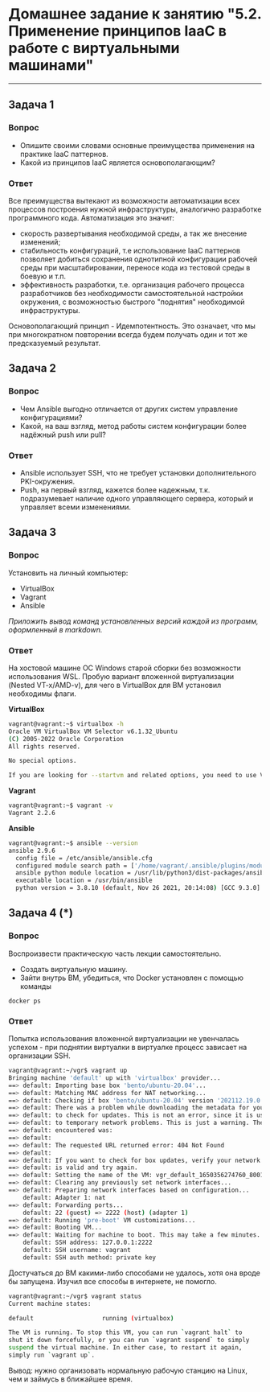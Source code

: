 
# Домашнее задание к занятию "5.2. Применение принципов IaaC в работе с виртуальными машинами"

---

## Задача 1

### Вопрос 
- Опишите своими словами основные преимущества применения на практике IaaC паттернов.
- Какой из принципов IaaC является основополагающим?

### Ответ 
Все преимущества вытекают из возможности автоматизации всех процессов построения нужной инфраструктуры, аналогично
разработке программного кода. Автоматизация это значит:
- скорость развертывания необходимой среды, а так же внесение изменений;
- стабильность конфигураций, т.е использование IaaC паттернов позволяет добиться сохранения однотипной конфигурации рабочей среды при масштабировании, переносе кода из тестовой среды в боевую и т.п.
- эффективность разработки, т.е. организация рабочего процесса разработчиков без необходимости самостоятельной настройки окружения, с возможностью быстрого "поднятия" необходимой инфраструктуры.

Основополагающий принцип - Идемпотентность. Это означает, что мы при многократном повторении всегда будем получать один и тот же предсказуемый результат.  

## Задача 2

### Вопрос 
- Чем Ansible выгодно отличается от других систем управление конфигурациями?
- Какой, на ваш взгляд, метод работы систем конфигурации более надёжный push или pull?

### Ответ
- Ansible использует SSH, что не требует установки дополнительного PKI-окружения.
- Push, на первый взгляд, кажется более надежным, т.к. подразумевает наличие одного управляющего сервера, который и управляет всеми изменениями.


## Задача 3

### Вопрос 
Установить на личный компьютер:

- VirtualBox
- Vagrant
- Ansible

*Приложить вывод команд установленных версий каждой из программ, оформленный в markdown.*

### Ответ

На хостовой машине ОС Windows старой сборки без возможности использования WSL. Пробую вариант вложенной
виртуализации (Nested VT-x/AMD-v), для чего в VirtualBox для ВМ установил необходимы флаги.

**VirtualBox**
```bash
vagrant@vagrant:~$ virtualbox -h
Oracle VM VirtualBox VM Selector v6.1.32_Ubuntu
(C) 2005-2022 Oracle Corporation
All rights reserved.

No special options.

If you are looking for --startvm and related options, you need to use VirtualBoxVM.
```

**Vagrant**
```bash
vagrant@vagrant:~$ vagrant -v
Vagrant 2.2.6
```

**Ansible**
```bash
vagrant@vagrant:~$ ansible --version
ansible 2.9.6
  config file = /etc/ansible/ansible.cfg
  configured module search path = ['/home/vagrant/.ansible/plugins/modules', '/usr/share/ansible/plugins/modules']
  ansible python module location = /usr/lib/python3/dist-packages/ansible
  executable location = /usr/bin/ansible
  python version = 3.8.10 (default, Nov 26 2021, 20:14:08) [GCC 9.3.0]
```

## Задача 4 (*)

### Вопрос 
Воспроизвести практическую часть лекции самостоятельно.

- Создать виртуальную машину.
- Зайти внутрь ВМ, убедиться, что Docker установлен с помощью команды
```
docker ps
```
### Ответ
Попытка использования вложенной виртуализации не увенчалась успехом - при поднятии виртуалки в виртуалке процесс
зависает на организации SSH. 

```bash
vagrant@vagrant:~/vgr$ vagrant up
Bringing machine 'default' up with 'virtualbox' provider...
==> default: Importing base box 'bento/ubuntu-20.04'...
==> default: Matching MAC address for NAT networking...
==> default: Checking if box 'bento/ubuntu-20.04' version '202112.19.0' is up to date...
==> default: There was a problem while downloading the metadata for your box
==> default: to check for updates. This is not an error, since it is usually due
==> default: to temporary network problems. This is just a warning. The problem
==> default: encountered was:
==> default:
==> default: The requested URL returned error: 404 Not Found
==> default:
==> default: If you want to check for box updates, verify your network connection
==> default: is valid and try again.
==> default: Setting the name of the VM: vgr_default_1650356274760_80010
==> default: Clearing any previously set network interfaces...
==> default: Preparing network interfaces based on configuration...
    default: Adapter 1: nat
==> default: Forwarding ports...
    default: 22 (guest) => 2222 (host) (adapter 1)
==> default: Running 'pre-boot' VM customizations...
==> default: Booting VM...
==> default: Waiting for machine to boot. This may take a few minutes...
    default: SSH address: 127.0.0.1:2222
    default: SSH username: vagrant
    default: SSH auth method: private key
```

Достучаться до ВМ какими-либо способами не удалось, хотя она вроде бы запущена. Изучил все способы в интернете, не помогло.  

```bash
vagrant@vagrant:~/vgr$ vagrant status
Current machine states:

default                   running (virtualbox)

The VM is running. To stop this VM, you can run `vagrant halt` to
shut it down forcefully, or you can run `vagrant suspend` to simply
suspend the virtual machine. In either case, to restart it again,
simply run `vagrant up`.
```

Вывод: нужно организовать нормальную рабочую станцию на Linux, чем и займусь в ближайшее время. 

